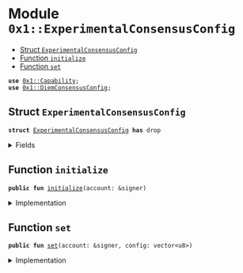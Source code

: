 
<a name="0x1_ExperimentalConsensusConfig"></a>

# Module `0x1::ExperimentalConsensusConfig`



-  [Struct `ExperimentalConsensusConfig`](#0x1_ExperimentalConsensusConfig_ExperimentalConsensusConfig)
-  [Function `initialize`](#0x1_ExperimentalConsensusConfig_initialize)
-  [Function `set`](#0x1_ExperimentalConsensusConfig_set)


<pre><code><b>use</b> <a href="../../../../../../../experimental/releases/artifacts/current/build/MoveStdlib/docs/Capability.md#0x1_Capability">0x1::Capability</a>;
<b>use</b> <a href="../../../../../../../experimental/releases/artifacts/current/build/DiemCoreFramework/docs/DiemConsensusConfig.md#0x1_DiemConsensusConfig">0x1::DiemConsensusConfig</a>;
</code></pre>



<a name="0x1_ExperimentalConsensusConfig_ExperimentalConsensusConfig"></a>

## Struct `ExperimentalConsensusConfig`



<pre><code><b>struct</b> <a href="ExperimentalConsensusConfig.md#0x1_ExperimentalConsensusConfig">ExperimentalConsensusConfig</a> <b>has</b> drop
</code></pre>



<details>
<summary>Fields</summary>


<dl>
<dt>
<code>dummy_field: bool</code>
</dt>
<dd>

</dd>
</dl>


</details>

<a name="0x1_ExperimentalConsensusConfig_initialize"></a>

## Function `initialize`



<pre><code><b>public</b> <b>fun</b> <a href="ExperimentalConsensusConfig.md#0x1_ExperimentalConsensusConfig_initialize">initialize</a>(account: &signer)
</code></pre>



<details>
<summary>Implementation</summary>


<pre><code><b>public</b> <b>fun</b> <a href="ExperimentalConsensusConfig.md#0x1_ExperimentalConsensusConfig_initialize">initialize</a>(account: &signer) {
    <a href="../../../../../../../experimental/releases/artifacts/current/build/DiemCoreFramework/docs/DiemConsensusConfig.md#0x1_DiemConsensusConfig_initialize">DiemConsensusConfig::initialize</a>&lt;<a href="ExperimentalConsensusConfig.md#0x1_ExperimentalConsensusConfig">ExperimentalConsensusConfig</a>&gt;(account);
    <a href="../../../../../../../experimental/releases/artifacts/current/build/MoveStdlib/docs/Capability.md#0x1_Capability_create">Capability::create</a>&lt;<a href="ExperimentalConsensusConfig.md#0x1_ExperimentalConsensusConfig">ExperimentalConsensusConfig</a>&gt;(account, &<a href="ExperimentalConsensusConfig.md#0x1_ExperimentalConsensusConfig">ExperimentalConsensusConfig</a> {});
}
</code></pre>



</details>

<a name="0x1_ExperimentalConsensusConfig_set"></a>

## Function `set`



<pre><code><b>public</b> <b>fun</b> <a href="ExperimentalConsensusConfig.md#0x1_ExperimentalConsensusConfig_set">set</a>(account: &signer, config: vector&lt;u8&gt;)
</code></pre>



<details>
<summary>Implementation</summary>


<pre><code><b>public</b> <b>fun</b> <a href="ExperimentalConsensusConfig.md#0x1_ExperimentalConsensusConfig_set">set</a>(account: &signer, config: vector&lt;u8&gt;) {
    <a href="../../../../../../../experimental/releases/artifacts/current/build/DiemCoreFramework/docs/DiemConsensusConfig.md#0x1_DiemConsensusConfig_set">DiemConsensusConfig::set</a>(
        config, &<a href="../../../../../../../experimental/releases/artifacts/current/build/MoveStdlib/docs/Capability.md#0x1_Capability_acquire">Capability::acquire</a>(account, &<a href="ExperimentalConsensusConfig.md#0x1_ExperimentalConsensusConfig">ExperimentalConsensusConfig</a> {})
    );
}
</code></pre>



</details>
